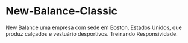 # New-Balance-Classic
New Balance uma empresa com sede em Boston, Estados Unidos, que produz calçados e vestuário desportivos. Treinando Responsividade. 
